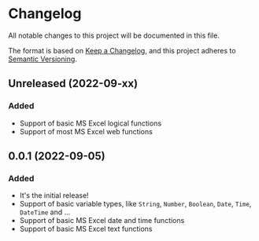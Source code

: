# Changelog
All notable changes to this project will be documented in this file.

The format is based on [Keep a Changelog](https://keepachangelog.com/en/1.0.0/),
and this project adheres to [Semantic Versioning](https://semver.org/spec/v2.0.0.html).

## Unreleased (2022-09-xx)

### Added

- Support of basic MS Excel logical functions
- Support of most MS Excel web functions

## 0.0.1 (2022-09-05)

### Added

- It's the initial release!
- Support of basic variable types, like `String`, `Number`, `Boolean`, `Date`, `Time`, `DateTime` and ...
- Support of basic MS Excel date and time functions
- Support of basic MS Excel text functions
